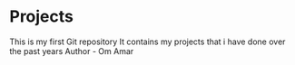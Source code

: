 # Projects
This is my first Git repository 
It contains my projects that i have done over the past years
Author - Om Amar
